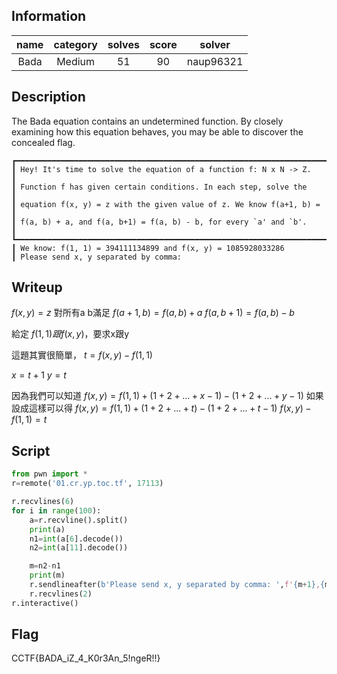## Information
| name | category | solves | score |  solver   |
|:----:|:--------:|:------:|:-----:|:---------:|
| Bada |  Medium  |   51   |  90   | naup96321 |

## Description
The Bada equation contains an undetermined function. By closely examining how this equation behaves, you may be able to discover the concealed flag.

```
┏━━━━━━━━━━━━━━━━━━━━━━━━━━━━━━━━━━━━━━━━━━━━━━━━━━━━━━━━━━━━━━━━━━━━━━┓
┃ Hey! It's time to solve the equation of a function f: N x N -> Z.    ┃
┃ Function f has given certain conditions. In each step, solve the     ┃
┃ equation f(x, y) = z with the given value of z. We know f(a+1, b) =  ┃
┃ f(a, b) + a, and f(a, b+1) = f(a, b) - b, for every `a' and `b'.     ┃
┗━━━━━━━━━━━━━━━━━━━━━━━━━━━━━━━━━━━━━━━━━━━━━━━━━━━━━━━━━━━━━━━━━━━━━━┛
┃ We know: f(1, 1) = 394111134899 and f(x, y) = 1085928033286
┃ Please send x, y separated by comma:
```

## Writeup
$f(x, y) = z$ 
對所有a b滿足
$f(a+1, b) =  f(a, b) + a$
$f(a, b+1) = f(a, b) - b$

給定
$f(1,1)跟f(x,y)$，要求x跟y

這題其實很簡單，
$t=f(x,y)-f(1,1)$

$x=t+1$
$y=t$

因為我們可以知道
$f(x,y)=f(1,1)+(1+2+...+x-1)-(1+2+...+y-1)$
如果設成這樣可以得
$f(x,y)=f(1,1)+(1+2+...+t)-(1+2+...+t-1)$
$f(x,y)-f(1,1)=t$

## Script
```python
from pwn import *
r=remote('01.cr.yp.toc.tf', 17113)

r.recvlines(6)
for i in range(100):
    a=r.recvline().split()
    print(a)
    n1=int(a[6].decode())
    n2=int(a[11].decode())

    m=n2-n1
    print(m)
    r.sendlineafter(b'Please send x, y separated by comma: ',f'{m+1},{m}'.encode())
    r.recvlines(2)
r.interactive()
```

## Flag
CCTF{BADA_iZ_4_K0r3An_5!ngeR!!}